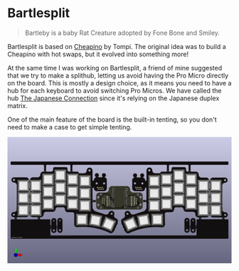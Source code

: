 # Bartlesplit

> Bartleby is a baby Rat Creature adopted by Fone Bone and Smiley.

Bartlesplit is based on [Cheapino](https://github.com/tompi/cheapino) by Tompi.
The original idea was to build a Cheapino with hot swaps, but it evolved into something more!

At the same time I was working on Bartlesplit, a friend of mine suggested that we try to make a splithub, letting us avoid having the Pro Micro directly on the board.
This is mostly a design choice, as it means you need to have a hub for each keyboard to avoid switching Pro Micros.
We have called the hub [The Japanese Connection](https://github.com/Kyrremann/the-japanese-connection) since it's relying on the Japanese duplex matrix.

One of the main feature of the board is the built-in tenting, so you don't need to make a case to get simple tenting.

![A render of the split board](images/bartlesplit-v1.png)
